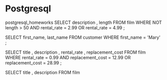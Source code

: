 # Postgresql
postgresql_homeworks
SELECT description , length FROM film
WHERE NOT length > 50 AND rental_rate = 2.99 OR rental_rate = 4.99 ;

SELECT first_name, last_name FROM customer
WHERE first_name = 'Mary' ;

SELECT title , description , rental_rate , replacement_cost FROM film
WHERE rental_rate = 0.99 AND replacement_cost = 12.99 OR replacement_cost = 28.99 ;

SELECT title , description FROM film

